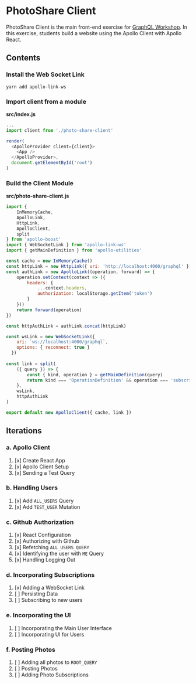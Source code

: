 PhotoShare Client
===============
PhotoShare Client is the main front-end  exercise for [GraphQL Workshop](https://www.graphqlworkshop.com). In this exercise, students build a website using the Apollo Client with Apollo React.

Contents
---------------

### Install the Web Socket Link

`yarn add apollo-link-ws`

### Import client from a module

__src/index.js__
```javascript
...
import client from './photo-share-client'

render(
  <ApolloProvider client={client}>
    <App />
  </ApolloProvider>,
  document.getElementById('root')
)  
```

### Build the Client Module

__src/photo-share-client.js__
```javascript
import { 
    InMemoryCache, 
    ApolloLink,
    HttpLink,
    ApolloClient,
    split
} from 'apollo-boost'
import { WebSocketLink } from 'apollo-link-ws'
import { getMainDefinition } from 'apollo-utilities'

const cache = new InMemoryCache()
const httpLink = new HttpLink({ uri: 'http://localhost:4000/graphql' })
const authLink = new ApolloLink((operation, forward) => {
    operation.setContext(context => ({
        headers: {
            ...context.headers,
            authorization: localStorage.getItem('token')
        }
    }))
    return forward(operation)
})

const httpAuthLink = authLink.concat(httpLink)

const wsLink = new WebSocketLink({
    uri: `ws://localhost:4000/graphql`,
    options: { reconnect: true }
  })
  
const link = split(
    ({ query }) => {
        const { kind, operation } = getMainDefinition(query)
        return kind === 'OperationDefinition' && operation === 'subscription'
    }, 
    wsLink,
    httpAuthLink
)

export default new ApolloClient({ cache, link })
```

Iterations
---------------

### a. Apollo Client

1. [x] Create React App
2. [x] Apollo Client Setup
3. [x] Sending a Test Query

### b. Handling Users

1. [x] Add `ALL_USERS` Query
2. [x] Add `TEST_USER` Mutation

### c. Github Authorization

1. [x] React Configuration
2. [x] Authorizing with Github
3. [x] Refetching `ALL_USERS_QUERY`
4. [x] Identifying the user with `ME` Query
5. [x] Handling Logging Out

### d. Incorporating Subscriptions

1. [x] Adding a WebSocket Link
2. [ ] Persisting Data
3. [ ] Subscribing to new users

### e. Incorporating the UI

1. [ ] Incorporating the Main User Interface
2. [ ] Incorporating UI for Users

### f. Posting Photos

1. [ ] Adding all photos to `ROOT_QUERY`
2. [ ] Posting Photos
3. [ ] Adding Photo Subscriptions
